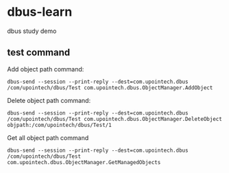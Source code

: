 <!--
 * @Author: Wulnut carepdime@gmail.com
 * @Date: 2023-03-14 11:19:45
 * @LastEditors: Wulnut carepdime@gmail.com
 * @LastEditTime: 2023-03-14 11:41:24
 * @FilePath: /dbus-learn/README.md
 * @Description:
-->
# dbus-learn
dbus study demo


## test command

Add object path command:

```shell
dbus-send --session --print-reply --dest=com.upointech.dbus /com/upointech/dbus/Test com.upointech.dbus.ObjectManager.AddObject
```

Delete object path command:

```shell
dbus-send --session --print-reply --dest=com.upointech.dbus /com/upointech/dbus/Test com.upointech.dbus.ObjectManager.DeleteObject objpath:/com/upointech/dbus/Test/1
```

Get all object path command

```shell
dbus-send --session --print-reply --dest=com.upointech.dbus /com/upointech/dbus/Test com.upointech.dbus.ObjectManager.GetManagedObjects
```

